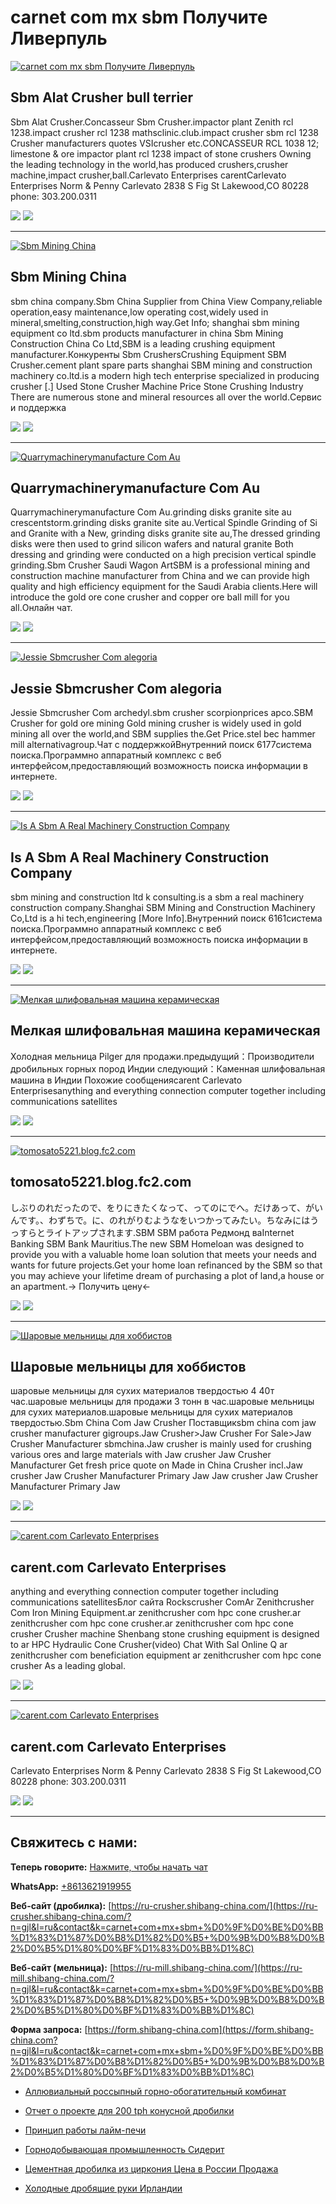 # carnet com mx sbm Получите Ливерпуль

<a href="https://swt.shibang-china.com/?n=gjl&l=ru&img&k=carnet+com+mx+sbm+%D0%9F%D0%BE%D0%BB%D1%83%D1%87%D0%B8%D1%82%D0%B5+%D0%9B%D0%B8%D0%B2%D0%B5%D1%80%D0%BF%D1%83%D0%BB%D1%8C" target="_blank">![carnet com mx sbm Получите Ливерпуль](http://static.shibang-china.com/all-800x300/599.jpg)</a>

## Sbm Alat Crusher bull terrier
Sbm Alat Crusher.Concasseur Sbm Crusher.impactor plant Zenith rcl 1238.impact crusher rcl 1238 mathsclinic.club.impact crusher sbm rcl 1238 Crusher manufacturers quotes VSIcrusher etc.CONCASSEUR RCL 1038 12; limestone & ore impactor plant rcl 1238 impact of stone crushers Owning the leading technology in the world,has produced crushers,crusher machine,impact crusher,ball.Carlevato Enterprises carentCarlevato Enterprises Norm & Penny Carlevato 2838 S Fig St Lakewood,CO 80228 phone: 303.200.0311


<a href="https://whatsapp.shibangsoft.com/WhatsApp.php" target="_blank" title="WhatsApp">![](http://static.shibang-china.com/icon/whatsapp.png)</a> <a href="https://swt.shibang-china.com/?n=gjl&l=ru&icon&k=carnet+com+mx+sbm+%D0%9F%D0%BE%D0%BB%D1%83%D1%87%D0%B8%D1%82%D0%B5+%D0%9B%D0%B8%D0%B2%D0%B5%D1%80%D0%BF%D1%83%D0%BB%D1%8C" target="_blank">![](http://static.shibang-china.com/icon/chat-ru.png)</a>

---

<a href="https://swt.shibang-china.com/?n=gjl&l=ru&img&k=carnet+com+mx+sbm+%D0%9F%D0%BE%D0%BB%D1%83%D1%87%D0%B8%D1%82%D0%B5+%D0%9B%D0%B8%D0%B2%D0%B5%D1%80%D0%BF%D1%83%D0%BB%D1%8C" target="_blank">![Sbm Mining China](http://static.shibang-china.com/all-800x300/80.jpg)</a>

## Sbm Mining China
sbm china company.Sbm China Supplier from China View Company,reliable operation,easy maintenance,low operating cost,widely used in mineral,smelting,construction,high way.Get Info; shanghai sbm mining equipment co ltd.sbm products manufacturer in china Sbm Mining Construction China Co Ltd,SBM is a leading crushing equipment manufacturer.Конкуренты Sbm CrushersCrushing Equipment SBM Crusher.cement plant spare parts shanghai SBM mining and construction machinery co.ltd.is a modern high tech enterprise specialized in producing crusher [.] Used Stone Crusher Machine Price Stone Crushing Industry There are numerous stone and mineral resources all over the world.Сервис и поддержка


<a href="https://whatsapp.shibangsoft.com/WhatsApp.php" target="_blank" title="WhatsApp">![](http://static.shibang-china.com/icon/whatsapp.png)</a> <a href="https://swt.shibang-china.com/?n=gjl&l=ru&icon&k=carnet+com+mx+sbm+%D0%9F%D0%BE%D0%BB%D1%83%D1%87%D0%B8%D1%82%D0%B5+%D0%9B%D0%B8%D0%B2%D0%B5%D1%80%D0%BF%D1%83%D0%BB%D1%8C" target="_blank">![](http://static.shibang-china.com/icon/chat-ru.png)</a>

---

<a href="https://swt.shibang-china.com/?n=gjl&l=ru&img&k=carnet+com+mx+sbm+%D0%9F%D0%BE%D0%BB%D1%83%D1%87%D0%B8%D1%82%D0%B5+%D0%9B%D0%B8%D0%B2%D0%B5%D1%80%D0%BF%D1%83%D0%BB%D1%8C" target="_blank">![Quarrymachinerymanufacture Com Au](http://static.shibang-china.com/all-800x300/775.jpg)</a>

## Quarrymachinerymanufacture Com Au
Quarrymachinerymanufacture Com Au.grinding disks granite site au crescentstorm.grinding disks granite site au.Vertical Spindle Grinding of Si and Granite with a New, grinding disks granite site au,The dressed grinding disks were then used to grind silicon wafers and natural granite Both dressing and grinding were conducted on a high precision vertical spindle grinding.Sbm Crusher Saudi Wagon ArtSBM is a professional mining and construction machine manufacturer from China and we can provide high quality and high efficiency equipment for the Saudi Arabia clients.Here will introduce the gold ore cone crusher and copper ore ball mill for you all.Онлайн чат.


<a href="https://whatsapp.shibangsoft.com/WhatsApp.php" target="_blank" title="WhatsApp">![](http://static.shibang-china.com/icon/whatsapp.png)</a> <a href="https://swt.shibang-china.com/?n=gjl&l=ru&icon&k=carnet+com+mx+sbm+%D0%9F%D0%BE%D0%BB%D1%83%D1%87%D0%B8%D1%82%D0%B5+%D0%9B%D0%B8%D0%B2%D0%B5%D1%80%D0%BF%D1%83%D0%BB%D1%8C" target="_blank">![](http://static.shibang-china.com/icon/chat-ru.png)</a>

---

<a href="https://swt.shibang-china.com/?n=gjl&l=ru&img&k=carnet+com+mx+sbm+%D0%9F%D0%BE%D0%BB%D1%83%D1%87%D0%B8%D1%82%D0%B5+%D0%9B%D0%B8%D0%B2%D0%B5%D1%80%D0%BF%D1%83%D0%BB%D1%8C" target="_blank">![Jessie Sbmcrusher Com alegoria](http://static.shibang-china.com/all-800x300/1287.jpg)</a>

## Jessie Sbmcrusher Com alegoria
Jessie Sbmcrusher Com archedyl.sbm crusher scorpionprices apco.SBM Crusher for gold ore mining Gold mining crusher is widely used in gold mining all over the world,and SBM supplies the.Get Price.stel bec hammer mill alternativagroup.Чат с поддержкойВнутренний поиск 6177cистема поиска.Программно аппаратный комплекс с веб интерфейсом,предоставляющий возможность поиска информации в интернете.


<a href="https://whatsapp.shibangsoft.com/WhatsApp.php" target="_blank" title="WhatsApp">![](http://static.shibang-china.com/icon/whatsapp.png)</a> <a href="https://swt.shibang-china.com/?n=gjl&l=ru&icon&k=carnet+com+mx+sbm+%D0%9F%D0%BE%D0%BB%D1%83%D1%87%D0%B8%D1%82%D0%B5+%D0%9B%D0%B8%D0%B2%D0%B5%D1%80%D0%BF%D1%83%D0%BB%D1%8C" target="_blank">![](http://static.shibang-china.com/icon/chat-ru.png)</a>

---

<a href="https://swt.shibang-china.com/?n=gjl&l=ru&img&k=carnet+com+mx+sbm+%D0%9F%D0%BE%D0%BB%D1%83%D1%87%D0%B8%D1%82%D0%B5+%D0%9B%D0%B8%D0%B2%D0%B5%D1%80%D0%BF%D1%83%D0%BB%D1%8C" target="_blank">![Is A Sbm A Real Machinery Construction Company](http://static.shibang-china.com/all-800x300/409.jpg)</a>

## Is A Sbm A Real Machinery Construction Company
sbm mining and construction ltd k consulting.is a sbm a real machinery construction company.Shanghai SBM Mining and Construction Machinery Co,Ltd is a hi tech,engineering [More Info].Внутренний поиск 6161cистема поиска.Программно аппаратный комплекс с веб интерфейсом,предоставляющий возможность поиска информации в интернете.


<a href="https://whatsapp.shibangsoft.com/WhatsApp.php" target="_blank" title="WhatsApp">![](http://static.shibang-china.com/icon/whatsapp.png)</a> <a href="https://swt.shibang-china.com/?n=gjl&l=ru&icon&k=carnet+com+mx+sbm+%D0%9F%D0%BE%D0%BB%D1%83%D1%87%D0%B8%D1%82%D0%B5+%D0%9B%D0%B8%D0%B2%D0%B5%D1%80%D0%BF%D1%83%D0%BB%D1%8C" target="_blank">![](http://static.shibang-china.com/icon/chat-ru.png)</a>

---

<a href="https://swt.shibang-china.com/?n=gjl&l=ru&img&k=carnet+com+mx+sbm+%D0%9F%D0%BE%D0%BB%D1%83%D1%87%D0%B8%D1%82%D0%B5+%D0%9B%D0%B8%D0%B2%D0%B5%D1%80%D0%BF%D1%83%D0%BB%D1%8C" target="_blank">![Мелкая шлифовальная машина керамическая](http://static.shibang-china.com/all-800x300/668.jpg)</a>

## Мелкая шлифовальная машина керамическая
Холодная мельница Pilger для продажи.предыдущий：Производители дробильных горных пород Индии следующий：Каменная шлифовальная машина в Индии Похожие сообщенияcarent Carlevato Enterprisesanything and everything connection computer together including communications satellites


<a href="https://whatsapp.shibangsoft.com/WhatsApp.php" target="_blank" title="WhatsApp">![](http://static.shibang-china.com/icon/whatsapp.png)</a> <a href="https://swt.shibang-china.com/?n=gjl&l=ru&icon&k=carnet+com+mx+sbm+%D0%9F%D0%BE%D0%BB%D1%83%D1%87%D0%B8%D1%82%D0%B5+%D0%9B%D0%B8%D0%B2%D0%B5%D1%80%D0%BF%D1%83%D0%BB%D1%8C" target="_blank">![](http://static.shibang-china.com/icon/chat-ru.png)</a>

---

<a href="https://swt.shibang-china.com/?n=gjl&l=ru&img&k=carnet+com+mx+sbm+%D0%9F%D0%BE%D0%BB%D1%83%D1%87%D0%B8%D1%82%D0%B5+%D0%9B%D0%B8%D0%B2%D0%B5%D1%80%D0%BF%D1%83%D0%BB%D1%8C" target="_blank">![tomosato5221.blog.fc2.com](http://static.shibang-china.com/all-800x300/236.jpg)</a>

## tomosato5221.blog.fc2.com
しぶりのれだったので、をりにきたくなって、ってのにでへ。だけあって、がいんです。、わずちで。に、のれがりむようなをいつかってみたい。ちなみにはうっすらとライトアップされます.SBM SBM работа Редмонд ваInternet Banking SBM Bank Mauritius.The new SBM Homeloan was designed to provide you with a valuable home loan solution that meets your needs and wants for future projects.Get your home loan refinanced by the SBM so that you may achieve your lifetime dream of purchasing a plot of land,a house or an apartment.→ Получить цену←


<a href="https://whatsapp.shibangsoft.com/WhatsApp.php" target="_blank" title="WhatsApp">![](http://static.shibang-china.com/icon/whatsapp.png)</a> <a href="https://swt.shibang-china.com/?n=gjl&l=ru&icon&k=carnet+com+mx+sbm+%D0%9F%D0%BE%D0%BB%D1%83%D1%87%D0%B8%D1%82%D0%B5+%D0%9B%D0%B8%D0%B2%D0%B5%D1%80%D0%BF%D1%83%D0%BB%D1%8C" target="_blank">![](http://static.shibang-china.com/icon/chat-ru.png)</a>

---

<a href="https://swt.shibang-china.com/?n=gjl&l=ru&img&k=carnet+com+mx+sbm+%D0%9F%D0%BE%D0%BB%D1%83%D1%87%D0%B8%D1%82%D0%B5+%D0%9B%D0%B8%D0%B2%D0%B5%D1%80%D0%BF%D1%83%D0%BB%D1%8C" target="_blank">![Шаровые мельницы для хоббистов](http://static.shibang-china.com/all-800x300/425.jpg)</a>

## Шаровые мельницы для хоббистов
шаровые мельницы для сухих материалов твердостью 4 40т час.шаровые мельницы для продажи 3 тонн в час.шаровые мельницы для сухих материалов.шаровые мельницы для сухих материалов твердостью.Sbm China Com Jaw Crusher Поставщикsbm china com jaw crusher manufacturer gigroups.Jaw Crusher>Jaw Crusher For Sale>Jaw Crusher Manufacturer sbmchina.Jaw crusher is mainly used for crushing various ores and large materials with Jaw crusher Jaw Crusher Manufacturer Get fresh price quote on Made in China Crusher incl.Jaw crusher Jaw Crusher Manufacturer Primary Jaw Jaw crusher Jaw Crusher Manufacturer Primary Jaw


<a href="https://whatsapp.shibangsoft.com/WhatsApp.php" target="_blank" title="WhatsApp">![](http://static.shibang-china.com/icon/whatsapp.png)</a> <a href="https://swt.shibang-china.com/?n=gjl&l=ru&icon&k=carnet+com+mx+sbm+%D0%9F%D0%BE%D0%BB%D1%83%D1%87%D0%B8%D1%82%D0%B5+%D0%9B%D0%B8%D0%B2%D0%B5%D1%80%D0%BF%D1%83%D0%BB%D1%8C" target="_blank">![](http://static.shibang-china.com/icon/chat-ru.png)</a>

---

<a href="https://swt.shibang-china.com/?n=gjl&l=ru&img&k=carnet+com+mx+sbm+%D0%9F%D0%BE%D0%BB%D1%83%D1%87%D0%B8%D1%82%D0%B5+%D0%9B%D0%B8%D0%B2%D0%B5%D1%80%D0%BF%D1%83%D0%BB%D1%8C" target="_blank">![carent.com Carlevato Enterprises](http://static.shibang-china.com/all-800x300/172.jpg)</a>

## carent.com Carlevato Enterprises
anything and everything connection computer together including communications satellitesБлог сайта Rockscrusher ComAr Zenithcrusher Com Iron Mining Equipment.ar zenithcrusher com hpc cone crusher.ar zenithcrusher com hpc cone crusher.ar zenithcrusher com hpc cone crusher Crusher machine Shenbang stone crushing equipment is designed to ar HPC Hydraulic Cone Crusher(video) Chat With Sal Online Q ar zenithcrusher com beneficiation equipment ar zenithcrusher com hpc cone crusher As a leading global.


<a href="https://whatsapp.shibangsoft.com/WhatsApp.php" target="_blank" title="WhatsApp">![](http://static.shibang-china.com/icon/whatsapp.png)</a> <a href="https://swt.shibang-china.com/?n=gjl&l=ru&icon&k=carnet+com+mx+sbm+%D0%9F%D0%BE%D0%BB%D1%83%D1%87%D0%B8%D1%82%D0%B5+%D0%9B%D0%B8%D0%B2%D0%B5%D1%80%D0%BF%D1%83%D0%BB%D1%8C" target="_blank">![](http://static.shibang-china.com/icon/chat-ru.png)</a>

---

<a href="https://swt.shibang-china.com/?n=gjl&l=ru&img&k=carnet+com+mx+sbm+%D0%9F%D0%BE%D0%BB%D1%83%D1%87%D0%B8%D1%82%D0%B5+%D0%9B%D0%B8%D0%B2%D0%B5%D1%80%D0%BF%D1%83%D0%BB%D1%8C" target="_blank">![carent.com Carlevato Enterprises](http://static.shibang-china.com/all-800x300/238.jpg)</a>

## carent.com Carlevato Enterprises
Carlevato Enterprises Norm & Penny Carlevato 2838 S Fig St Lakewood,CO 80228 phone: 303.200.0311

<a href="https://whatsapp.shibangsoft.com/WhatsApp.php" target="_blank" title="WhatsApp">![](http://static.shibang-china.com/icon/whatsapp.png)</a> <a href="https://swt.shibang-china.com/?n=gjl&l=ru&icon&k=carnet+com+mx+sbm+%D0%9F%D0%BE%D0%BB%D1%83%D1%87%D0%B8%D1%82%D0%B5+%D0%9B%D0%B8%D0%B2%D0%B5%D1%80%D0%BF%D1%83%D0%BB%D1%8C" target="_blank">![](http://static.shibang-china.com/icon/chat-ru.png)</a>

---
## Свяжитесь с нами:

**Теперь говорите:** [Нажмите, чтобы начать чат](https://swt.shibang-china.com?n=gjl&l=ru&contact&k=carnet+com+mx+sbm+%D0%9F%D0%BE%D0%BB%D1%83%D1%87%D0%B8%D1%82%D0%B5+%D0%9B%D0%B8%D0%B2%D0%B5%D1%80%D0%BF%D1%83%D0%BB%D1%8C)

**WhatsApp:**  [+8613621919955](https://whatsapp.shibangsoft.com/WhatsApp.php)

**Веб-сайт (дробилка):** [https://ru-crusher.shibang-china.com/](https://ru-crusher.shibang-china.com/?n=gjl&l=ru&contact&k=carnet+com+mx+sbm+%D0%9F%D0%BE%D0%BB%D1%83%D1%87%D0%B8%D1%82%D0%B5+%D0%9B%D0%B8%D0%B2%D0%B5%D1%80%D0%BF%D1%83%D0%BB%D1%8C)

**Веб-сайт (мельница):** [https://ru-mill.shibang-china.com/](https://ru-mill.shibang-china.com/?n=gjl&l=ru&contact&k=carnet+com+mx+sbm+%D0%9F%D0%BE%D0%BB%D1%83%D1%87%D0%B8%D1%82%D0%B5+%D0%9B%D0%B8%D0%B2%D0%B5%D1%80%D0%BF%D1%83%D0%BB%D1%8C)

**Форма запроса:** [https://form.shibang-china.com](https://form.shibang-china.com?n=gjl&l=ru&contact&k=carnet+com+mx+sbm+%D0%9F%D0%BE%D0%BB%D1%83%D1%87%D0%B8%D1%82%D0%B5+%D0%9B%D0%B8%D0%B2%D0%B5%D1%80%D0%BF%D1%83%D0%BB%D1%8C)

* [Аллювиальный россыпный горно-обогатительный комбинат](../34/%D0%90%D0%BB%D0%BB%D1%8E%D0%B2%D0%B8%D0%B0%D0%BB%D1%8C%D0%BD%D1%8B%D0%B9%20%D1%80%D0%BE%D1%81%D1%81%D1%8B%D0%BF%D0%BD%D1%8B%D0%B9%20%D0%B3%D0%BE%D1%80%D0%BD%D0%BE-%D0%BE%D0%B1%D0%BE%D0%B3%D0%B0%D1%82%D0%B8%D1%82%D0%B5%D0%BB%D1%8C%D0%BD%D1%8B%D0%B9%20%D0%BA%D0%BE%D0%BC%D0%B1%D0%B8%D0%BD%D0%B0%D1%82.md)

* [Отчет о проекте для 200 tph конусной дробилки](../34/%D0%9E%D1%82%D1%87%D0%B5%D1%82%20%D0%BE%20%D0%BF%D1%80%D0%BE%D0%B5%D0%BA%D1%82%D0%B5%20%D0%B4%D0%BB%D1%8F%20200%20tph%20%D0%BA%D0%BE%D0%BD%D1%83%D1%81%D0%BD%D0%BE%D0%B9%20%D0%B4%D1%80%D0%BE%D0%B1%D0%B8%D0%BB%D0%BA%D0%B8.md)

* [Принцип работы лайм-печи](../32/%D0%9F%D1%80%D0%B8%D0%BD%D1%86%D0%B8%D0%BF%20%D1%80%D0%B0%D0%B1%D0%BE%D1%82%D1%8B%20%D0%BB%D0%B0%D0%B9%D0%BC-%D0%BF%D0%B5%D1%87%D0%B8.md)

* [Горнодобывающая промышленность Сидерит](../32/%D0%93%D0%BE%D1%80%D0%BD%D0%BE%D0%B4%D0%BE%D0%B1%D1%8B%D0%B2%D0%B0%D1%8E%D1%89%D0%B0%D1%8F%20%D0%BF%D1%80%D0%BE%D0%BC%D1%8B%D1%88%D0%BB%D0%B5%D0%BD%D0%BD%D0%BE%D1%81%D1%82%D1%8C%20%D0%A1%D0%B8%D0%B4%D0%B5%D1%80%D0%B8%D1%82.md)

* [Цементная дробилка из циркония Цена в России Продажа](../34/%D0%A6%D0%B5%D0%BC%D0%B5%D0%BD%D1%82%D0%BD%D0%B0%D1%8F%20%D0%B4%D1%80%D0%BE%D0%B1%D0%B8%D0%BB%D0%BA%D0%B0%20%D0%B8%D0%B7%20%D1%86%D0%B8%D1%80%D0%BA%D0%BE%D0%BD%D0%B8%D1%8F%20%D0%A6%D0%B5%D0%BD%D0%B0%20%D0%B2%20%D0%A0%D0%BE%D1%81%D1%81%D0%B8%D0%B8%20%D0%9F%D1%80%D0%BE%D0%B4%D0%B0%D0%B6%D0%B0.md)

* [Холодные дробящие руки Ирландии](../34/%D0%A5%D0%BE%D0%BB%D0%BE%D0%B4%D0%BD%D1%8B%D0%B5%20%D0%B4%D1%80%D0%BE%D0%B1%D1%8F%D1%89%D0%B8%D0%B5%20%D1%80%D1%83%D0%BA%D0%B8%20%D0%98%D1%80%D0%BB%D0%B0%D0%BD%D0%B4%D0%B8%D0%B8.md)